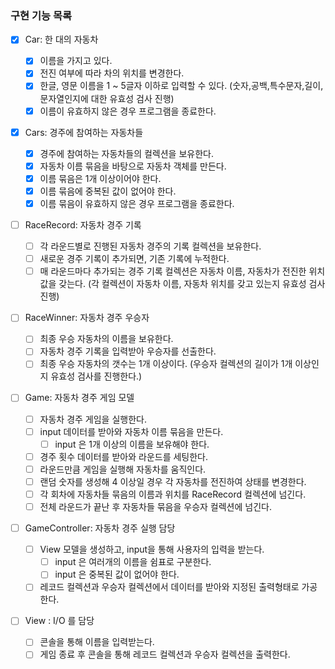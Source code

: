 ### 구현 기능 목록

- [x] Car: 한 대의 자동차

  - [x] 이름을 가지고 있다.
  - [x] 전진 여부에 따라 차의 위치를 변경한다.
  - [x] 한글, 영문 이름을 1 ~ 5글자 이하로 입력할 수 있다.
        (숫자,공백,특수문자,길이,문자열인지에 대한 유효성 검사 진행)
  - [x] 이름이 유효하지 않은 경우 프로그램을 종료한다.

- [x] Cars: 경주에 참여하는 자동차들

  - [x] 경주에 참여하는 자동차들의 컬렉션을 보유한다.
  - [x] 자동차 이름 묶음을 바탕으로 자동차 객체를 만든다.
  - [x] 이름 묶음은 1개 이상이어야 한다.
  - [x] 이름 묶음에 중복된 값이 없어야 한다.
  - [x] 이름 묶음이 유효하지 않은 경우 프로그램을 종료한다.

- [ ] RaceRecord: 자동차 경주 기록

  - [ ] 각 라운드별로 진행된 자동차 경주의 기록 컬렉션을 보유한다.
  - [ ] 새로운 경주 기록이 추가되면, 기존 기록에 누적한다.
  - [ ] 매 라운드마다 추가되는 경주 기록 컬렉션은 자동차 이름, 자동차가 전진한 위치값을 갖는다.
        (각 컬렉션이 자동차 이름, 자동차 위치를 갖고 있는지 유효성 검사 진행)

- [ ] RaceWinner: 자동차 경주 우승자

  - [ ] 최종 우승 자동차의 이름을 보유한다.
  - [ ] 자동차 경주 기록을 입력받아 우승자를 선출한다.
  - [ ] 최종 우승 자동차의 갯수는 1개 이상이다.
        (우승자 컬렉션의 길이가 1개 이상인지 유효성 검사를 진행한다.)

- [ ] Game: 자동차 경주 게임 모델

  - [ ] 자동차 경주 게임을 실행한다.
  - [ ] input 데이터를 받아와 자동차 이름 묶음을 만든다.
    - [ ] input 은 1개 이상의 이름을 보유해야 한다.
  - [ ] 경주 횟수 데이터를 받아와 라운드를 세팅한다.
  - [ ] 라운드만큼 게임을 실행해 자동차를 움직인다.
  - [ ] 랜덤 숫자를 생성해 4 이상일 경우 각 자동차를 전진하여 상태를 변경한다.
  - [ ] 각 회차에 자동차들 묶음의 이름과 위치를 RaceRecord 컬렉션에 넘긴다.
  - [ ] 전체 라운드가 끝난 후 자동차들 묶음을 우승자 컬렉션에 넘긴다.

- [ ] GameController: 자동차 경주 실행 담당

  - [ ] View 모델을 생성하고, input을 통해 사용자의 입력을 받는다.
    - [ ] input 은 여러개의 이름을 쉼표로 구분한다.
    - [ ] input 은 중복된 값이 없어야 한다.
  - [ ] 레코드 컬렉션과 우승자 컬렉션에서 데이터를 받아와 지정된 출력형태로 가공한다.

- [ ] View : I/O 를 담당
  - [ ] 콘솔을 통해 이름을 입력받는다.
  - [ ] 게임 종료 후 콘솔을 통해 레코드 컬렉션과 우승자 컬렉션을 출력한다.
